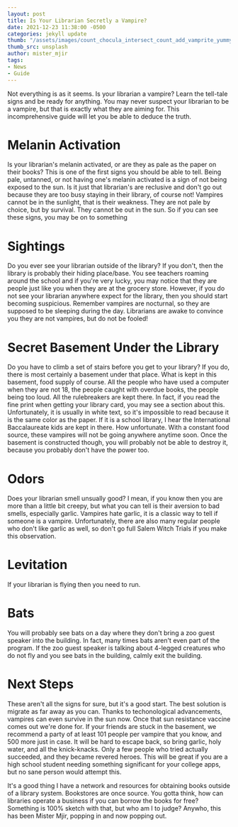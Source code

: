 ```yaml
---
layout: post
title: Is Your Librarian Secretly a Vampire?
date: 2021-12-23 11:38:00 -0500
categories: jekyll update
thumb: "/assets/images/count_chocula_intersect_count_add_vamprite_yummy_yummy_blood.jpg"
thumb_src: unsplash
author: mister_mjir
tags:
- News
- Guide
---
```


Not everything is as it seems. Is your librarian a vampire? Learn the tell-tale signs and be ready for anything. You may never suspect your librarian to be a vampire,
but that is exactly what they are aiming for. This incomprehensive guide will let you be able to deduce the truth.

# Melanin Activation
Is your librarian's melanin activated, or are they as pale as the paper on their books? This is one of the first signs you should be able to tell. Being pale, untanned,
or not having one's melanin activated is a sign of not being exposed to the sun. Is it just that librarian's are reclusive and don't go out because they are too busy
staying in their library, of course not! Vampires cannot be in the sunlight, that is their weakness. They are not pale by choice, but by survival. They cannot be out
in the sun. So if you can see these signs, you may be on to something

# Sightings
Do you ever see your librarian outside of the library? If you don't, then the library is probably their hiding place/base. You see teachers roaming around the school
and if you're very lucky, you may notice that they are people just like you when they are at the grocery store. However, if you do not see your librarian anywhere
expect for the library, then you should start becoming suspicious. Remember vampires are nocturnal, so they are supposed to be sleeping during the day. Librarians are
awake to convince you they are not vampires, but do not be fooled!

# Secret Basement Under the Library
Do you have to climb a set of stairs before you get to your library? If you do, there is most certainly a basement under that place. What is kept in this basement, food
supply of course. All the people who have used a computer when they are not 18, the people caught with overdue books, the people being too loud. All the rulebreakers
are kept there. In fact, if you read the fine print when getting your library card, you may see a section about this. Unfortunately, it is usually in white text, so
it's impossible to read because it is the same color as the paper. If it is a school library, I hear the International Baccalaureate kids are kept in there. How
unfortunate. With a constant food source, these vampires will not be going anywhere anytime soon. Once the basement is constructed though, you will probably not be
able to destroy it, because you probably don't have the power too.

# Odors
Does your librarian smell unsually good? I mean, if you know then you are more than a little bit creepy, but what you can tell is their aversion to bad smells,
especially garlic. Vampires hate garlic, it is a classic way to tell if someone is a vampire. Unfortunately, there are also many regular people who don't like
garlic as well, so don't go full Salem Witch Trials if you make this observation.

# Levitation
If your librarian is flying then you need to run.

# Bats
You will probably see bats on a day where they don't bring a zoo guest speaker into the building. In fact, many times bats aren't even part of the program. If the
zoo guest speaker is talking about 4-legged creatures who do not fly and you see bats in the building, calmly exit the building.

# Next Steps
These aren't all the signs for sure, but it's a good start. The best solution is migrate as far away as you can. Thanks to techonological advancements, vampires can
even survive in the sun now. Once that sun resistance vaccine comes out we're done for. If your friends are stuck in the basement, we recommend a party of at least
101 people per vampire that you know, and 500 more just in case. It will be hard to escape back, so bring garlic, holy water, and all the knick-knacks. Only a few
people who tried actually succeeded, and they became revered heroes. This will be great if you are a high school student needing something significant for your
college apps, but no sane person would attempt this.

It's a good thing I have a network and resources for obtaining books outside of a library system. Bookstores are once source. You gotta think, how can libraries
operate a business if you can borrow the books for free? Something is 100% sketch with that, but who am I to judge? Anywho, this has been Mister Mjir, popping in
and now popping out.
